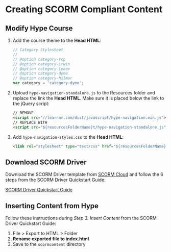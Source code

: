 # Creating SCORM Compliant Content

## Modify Hype Course

1. Add the course theme to the **Head HTML**:
    ```javascript
    // Category Stylesheet
    // 
    // @option category-rcp
    // @option category-irwin
    // @option category-lenox
    // @option category-dymo
    // @option category-hilmor
    var category = 'category-dymo';
    ```

2. Upload `hype-navigation-standalone.js` to the Resources folder and replace the link the **Head HTML**. Make sure it is placed below the link to the jQuery script:
    ```html
    // REMOVE
    <script src="//learnnr.com/dist/javascript/hype-navigation.min.js"></script>
    // REPLACE WITH
    <script src="${resourcesFolderName}t/hype-navigation-standalone.js"></script>
    ```

3. Add `hype-navigation-styles.css` to the **Head HTML**:
    ```html
    <link rel="stylesheet" type="text/css" href="${resourcesFolderName}/hype-navigation-styles.css" />
    ```

## Download SCORM Driver

Download the SCORM Driver template from [SCORM Cloud](https://cloud.scorm.com/sc/user/authoring/AddContent) and follow the 6 steps from the SCORM Driver Quickstart Guide:
    
[SCORM Driver Quickstart Guide](http://scorm.com/scorm-solved/scorm-driver/scorm-driver-quickstart-guide-1-pick-version/)

## Inserting Content from Hype

Follow these instructions during *Step 3. Insert Content* from the SCORM Driver Quickstart Guide:

1. File > Export to HTML > Folder  
2. **Rename exported file to index.html**
3. Save to the `scormcontent` directory
